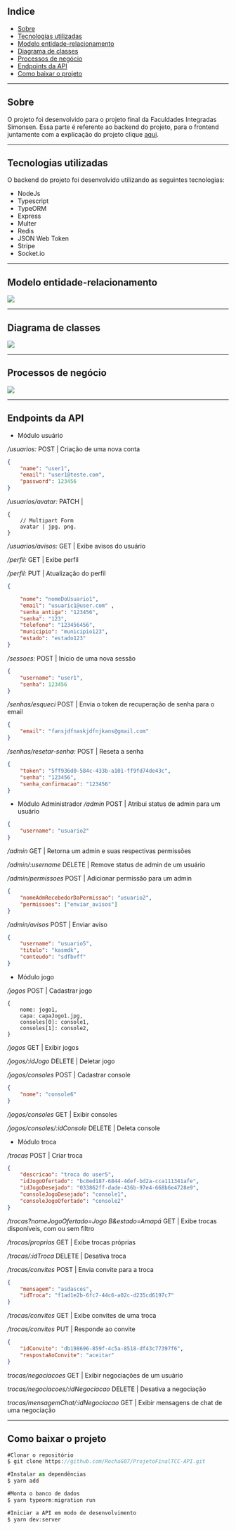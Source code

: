 ## Indice

- [Sobre](#-sobre)
- [Tecnologias utilizadas](#-tecnologias-utilizadas)
- [Modelo entidade-relacionamento](#-modelo-entidade-relacionamento)
- [Diagrama de classes](#-diagrama-de-classes)
- [Processos de negócio](#-processos-de-negócio)
- [Endpoints da API](#-endpoints-da-API)
- [Como baixar o projeto](#-como-baixar-o-projeto)

---

## Sobre

O projeto foi desenvolvido para o projeto final da Faculdades Integradas Simonsen. 
Essa parte é referente ao backend do projeto, para o frontend juntamente com a explicação do projeto clique [aqui](https://github.com/RochaG07/ProjetoFinalTCC-WEB).

---

## Tecnologias utilizadas

O backend do projeto foi desenvolvido utilizando as seguintes tecnologias:

- NodeJs
- Typescript
- TypeORM
- Express
- Multer
- Redis
- JSON Web Token
- Stripe
- Socket.io

---

## Modelo entidade-relacionamento

<img src='https://raw.githubusercontent.com/RochaG07/ProjetoFinalTCC-API/master/media/ModeloBanco_v9.jpg'>

---

## Diagrama de classes

<img src='https://raw.githubusercontent.com/RochaG07/ProjetoFinalTCC-API/master/media/DiagramaDeClassAtualizado.jpg'>

---

## Processos de negócio

<img src='https://raw.githubusercontent.com/ProjetoFinalTCC-API/master/media/Processos_de_negócio_v2.jpg'>

---

## Endpoints da API

- Módulo usuário

*/usuarios:* POST | Criação de uma nova conta
```json
{
    "name": "user1",
    "email": "user1@teste.com",
    "password": 123456
}
```

*/usuarios/avatar:* PATCH | 
```multipart/form-data
{
    // Multipart Form
    avatar | jpg. png.
}
```

*/usuarios/avisos:* GET | Exibe avisos do usuário



*/perfil:* GET | Exibe perfil

*/perfil:* PUT | Atualização do perfil
```json
{

	"nome": "nomeDoUsuario1",
	"email": "usuaric1@user.com" ,
	"senha_antiga": "123456",
	"senha": "123",
	"telefone": "123456456",
	"municipio": "municipio123",
	"estado": "estado123"
}
```

*/sessoes:* POST | Início de uma nova sessão
```json
{
    "username": "user1",
    "senha": 123456
}
```

*/senhas/esqueci* POST | Envia o token de recuperação de senha para o email
```json
{
	"email": "fansjdfnaskjdfnjkans@gmail.com"
}
```

*/senhas/resetar-senha:* POST | Reseta a senha
```json
{
    "token": "5ff936d0-584c-433b-a101-ff9fd74de43c",
	"senha": "123456",
	"senha_confirmacao": "123456"
}
```

- Módulo Administrador
*/admin* POST | Atribui status de admin para um usuário
```json
{
	"username": "usuario2"
}
```

*/admin* GET | Retorna um admin e suas respectivas permissões

*/admin/:username* DELETE | Remove status de admin de um usuário

*/admin/permissoes* POST | Adicionar permissão para um admin
```json
{
	"nomeAdmRecebedorDaPermissao": "usuario2",
	"permissoes": ["enviar_avisos"]
}
```

*/admin/avisos* POST | Enviar aviso
```json
{
	"username": "usuario5",
	"titulo": "kasmdk",
	"conteudo": "sdfbvff"
}
```

- Módulo jogo

*/jogos* POST | Cadastrar jogo
```multipart/form-data
{
	nome: jogo1,
	capa: capaJogo1.jpg,
	consoles[0]: console1,
	consoles[1]: console2,
}
```
*/jogos* GET | Exibir jogos

*/jogos/:idJogo* DELETE | Deletar jogo

*/jogos/consoles* POST | Cadastrar console
```json
{
	"nome": "console6"
}
```

*/jogos/consoles* GET | Exibir consoles

*/jogos/consoles/:idConsole* DELETE | Deleta console

- Módulo troca

*/trocas* POST | Criar troca
```json
{
	"descricao": "troca do user5",
	"idJogoOfertado": "bc8ed187-6844-4def-bd2a-cca111341afe",
	"idJogoDesejado": "033862ff-dade-436b-97e4-668b6e4728e9",
	"consoleJogoDesejado": "console1",
	"consoleJogoOfertado": "console2"
}
```
*/trocas?nomeJogoOfertado=Jogo B&estado=Amapá* GET | Exibe trocas disponíveis, com ou sem filtro

*/trocas/proprias* GET | Exibe trocas próprias

*/trocas/:idTroca* DELETE | Desativa troca

*/trocas/convites* POST | Envia convite para a troca
```json
{
	"mensagem": "asdasces",
	"idTroca": "f1ad1e2b-6fc7-44c6-a02c-d235cd6197c7"	
}
```

*/trocas/convites* GET | Exibe convites de uma troca

*/trocas/convites* PUT | Responde ao convite
```json
{
	"idConvite": "db198696-859f-4c5a-8518-df43c77397f6",
	"respostaAoConvite": "aceitar"
}
```
*trocas/negociacoes* GET | Exibir negociações de um usuário

*trocas/negociacoes/:idNegociacao* DELETE | Desativa a negociação

*trocas/mensagemChat/:idNegociacao* GET | Exibir mensagens de chat de uma negociação

---

## Como baixar o projeto

```jsx
#Clonar o repositório
$ git clone https://github.com/RochaG07/ProjetoFinalTCC-API.git

#Instalar as dependências
$ yarn add

#Monta o banco de dados
$ yarn typeorm:migration run

#Iniciar a API em modo de desenvolvimento
$ yarn dev:server
```